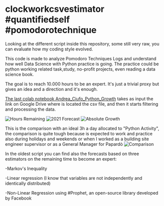 # clockworkcsvestimator #quantifiedself #pomodorotechnique 
Looking at the different script inside this repository, some still very raw, you can evaluate how my coding style evolved. 

This code is made to analyze Pomodoro Techniques Logs and understand how well Data Science with Python practice is going. 
The practice could be python working related task,study, no-profit projects, even reading a data science book.

The goal is to reach 10.000 hours to be an expert.
It's just a trivial proxy but gives an idea and a direction and it's enough. 

[The last colab notebook Andrea_Ciufo_Python_Growth](https://github.com/uomodellamansarda/clockworkcsvestimator/blob/master/Andrea_Ciufo_Python_Growth.ipynb) takes as input the link on Google Drive where is located the csv file, and then it starts filtering and processing the data.

![Hours Remaining](https://github.com/uomodellamansarda/clockworkcsvestimator/blob/master/hoursremaining.png?raw=true)
![2021 Forecast](https://github.com/uomodellamansarda/clockworkcsvestimator/blob/master/forcast2021.png?raw=true)
![Absolute Growth](https://github.com/uomodellamansarda/clockworkcsvestimator/blob/master/absolutegrowth.png?raw=true)

This is the comparison with an ideal 3h a day allocated to "Python Activity", the comparison is quite tough because is expected to work and practice also during holidays and weekends or when I worked as a building site engineer supervisor or as a General Manager for Papardò
![Comparison](https://github.com/uomodellamansarda/clockworkcsvestimator/blob/master/comparison.png?raw=true)


In the oldest script you can find also the forecasts based on three estimators on the remaining time to become an expert:

-Markov's Inequality 

-Linear regression (I know that variables are not independently and identically distributed)

-Non-Linear Regression using #Prophet, an open-source library developed by Facebook 
